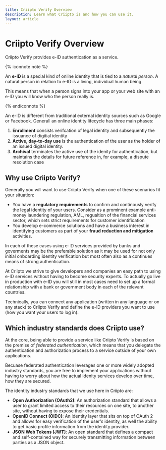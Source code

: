 ```yaml
---
title: Criipto Verify Overview
description: Learn what Criipto is and how you can use it.
layout: article
---
```

# Criipto Verify Overview

Criipto Verify provides e-ID authentication as a service. 

{% iconnote note %}

An **e-ID** is a special kind of online identity that is tied to a *natural person*. A natural person in relation to e-ID is a living, individual human being. 

This means that when a person signs into your app or your web site with an e-ID you will know who the person really is. 

{% endiconnote %}

An e-ID is different from traditional external identity sources such as Google or Facebook. Generall an online identity lifecycle has three main phases:

1. **Enrollment** consists verifcation of legal identity and subsequently the issuance of digitial identity
2. **Active, day-to-day use** is the authentication of the user as the holder of an issued digital identity.
3. **Archival** terminates the active use of the idenity for authentication, but maintains the details for future reference in, for example, a dispute resolution case

## Why use Criipto Verify?

Generally you will want to use Criipto Verify when one of these scenarios fit your situation:

- You have a **regulatory requirements** to confirm and continously verify the legal identity of your users. Consider as a prominent example anti-money laundering regulation, AML, regualtion of the financial services sector, which sets strict requirements for customer identification
- You develop e-commerce solutions and have a business interest in identifying customers as part of your **fraud reduction and mitigation** activities.

In each of these cases using e-ID services provided by banks and goverments may be the preferable solution as it may be used for not only initial onboarding identity verification but most often also as a continues means of strong authentication.

At Criipto we strive to give developers and companies an easy path to using e-ID services without having to become security experts. To actually go live in production with e-ID you will still in most cases need to set up a formal relationship with a bank or government body in each of the relevant countries.

Technically, you can connect any application (written in any language or on any stack) to Criipto Verify and define the e-ID providers you want to use (how you want your users to log in). 

## Which industry standards does Criipto use?

At the core, being able to provide a service like Criipto Verify is based on the premise of *federated authentication*, which means that you delegate the authentication and authorization process to a service outside of your own applications. 

Becuase federated authentication leverages one or more widely adopted industry standards, you are free to implement your applications without having to worry about how the actual idenity services develop over time, how they are secured.

The identity industry standards that we use here in Criipto are:

- **Open Authorization (OAuth2)**: An authorization standard that allows a user to grant limited access to their resources on one site, to another site, without having to expose their credentials. 
- **OpenID Connect (OIDC)**: An identity layer that sits on top of OAuth 2 and allows for easy verification of the user's identity, as well the ability to get basic profile information from the identity provider.
- **JSON Web Tokens (JWT)**: An open standard that defines a compact and self-contained way for securely transmitting information between parties as a JSON object.